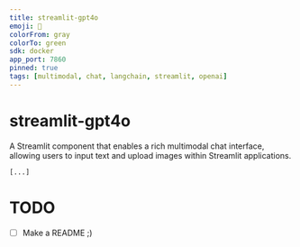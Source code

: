 ```yaml
---
title: streamlit-gpt4o
emoji: 🤖
colorFrom: gray
colorTo: green
sdk: docker
app_port: 7860
pinned: true
tags: [multimodal, chat, langchain, streamlit, openai]
---
```


# streamlit-gpt4o

A Streamlit component that enables a rich multimodal chat interface, allowing users to input text and upload images within Streamlit applications.

`[...]`

# TODO

- [ ] Make a README ;)
